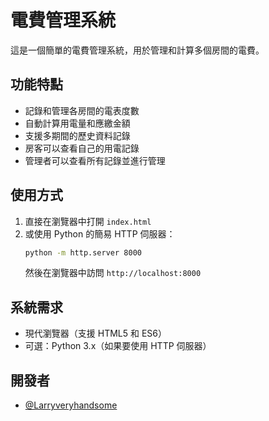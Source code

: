 # 電費管理系統

這是一個簡單的電費管理系統，用於管理和計算多個房間的電費。

## 功能特點

- 記錄和管理各房間的電表度數
- 自動計算用電量和應繳金額
- 支援多期間的歷史資料記錄
- 房客可以查看自己的用電記錄
- 管理者可以查看所有記錄並進行管理

## 使用方式

1. 直接在瀏覽器中打開 `index.html`
2. 或使用 Python 的簡易 HTTP 伺服器：
   ```bash
   python -m http.server 8000
   ```
   然後在瀏覽器中訪問 `http://localhost:8000`

## 系統需求

- 現代瀏覽器（支援 HTML5 和 ES6）
- 可選：Python 3.x（如果要使用 HTTP 伺服器）

## 開發者

- [@Larryveryhandsome](https://github.com/Larryveryhandsome)
